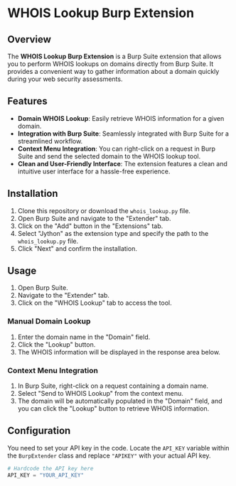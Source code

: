 # WHOIS Lookup Burp Extension

## Overview

The **WHOIS Lookup Burp Extension** is a Burp Suite extension that allows you to perform WHOIS lookups on domains directly from Burp Suite. It provides a convenient way to gather information about a domain quickly during your web security assessments.

## Features

- **Domain WHOIS Lookup**: Easily retrieve WHOIS information for a given domain.
- **Integration with Burp Suite**: Seamlessly integrated with Burp Suite for a streamlined workflow.
- **Context Menu Integration**: You can right-click on a request in Burp Suite and send the selected domain to the WHOIS lookup tool.
- **Clean and User-Friendly Interface**: The extension features a clean and intuitive user interface for a hassle-free experience.

## Installation

1. Clone this repository or download the `whois_lookup.py` file.
2. Open Burp Suite and navigate to the "Extender" tab.
3. Click on the "Add" button in the "Extensions" tab.
4. Select "Jython" as the extension type and specify the path to the `whois_lookup.py` file.
5. Click "Next" and confirm the installation.

## Usage

1. Open Burp Suite.
2. Navigate to the "Extender" tab.
3. Click on the "WHOIS Lookup" tab to access the tool.

### Manual Domain Lookup

1. Enter the domain name in the "Domain" field.
2. Click the "Lookup" button.
3. The WHOIS information will be displayed in the response area below.

### Context Menu Integration

1. In Burp Suite, right-click on a request containing a domain name.
2. Select "Send to WHOIS Lookup" from the context menu.
3. The domain will be automatically populated in the "Domain" field, and you can click the "Lookup" button to retrieve WHOIS information.

## Configuration

You need to set your API key in the code. Locate the `API_KEY` variable within the `BurpExtender` class and replace `"APIKEY"` with your actual API key.

```python
# Hardcode the API key here
API_KEY = "YOUR_API_KEY"

